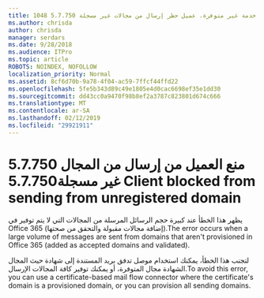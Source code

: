 ```yaml
---
title: 1048 5.7.750 خدمة غير متوفرة. عميل حظر إرسال من مجالات غير مسجلة
ms.author: chrisda
author: chrisda
manager: serdars
ms.date: 9/28/2018
ms.audience: ITPro
ms.topic: article
ROBOTS: NOINDEX, NOFOLLOW
localization_priority: Normal
ms.assetid: 8cf6d70b-9a78-4f04-ac59-7ffcf44ffd22
ms.openlocfilehash: 5fe5b343d89c49e1805e4d0cac6698ef35e1dd30
ms.sourcegitcommit: dd43cc0a9470f98b8ef2a3787c823801d674c666
ms.translationtype: MT
ms.contentlocale: ar-SA
ms.lasthandoff: 02/12/2019
ms.locfileid: "29921911"
---
```

# <a name="57750-client-blocked-from-sending-from-unregistered-domain"></a><span data-ttu-id="fd256-103">5.7.750 منع العميل من إرسال من المجال غير مسجلة</span><span class="sxs-lookup"><span data-stu-id="fd256-103">5.7.750 Client blocked from sending from unregistered domain</span></span>

<span data-ttu-id="fd256-104">يظهر هذا الخطأ عند كبيرة حجم الرسائل المرسلة من المجالات التي لا يتم توفير في Office 365 (إضافة مجالات مقبولة والتحقق من صحتها).</span><span class="sxs-lookup"><span data-stu-id="fd256-104">The error occurs when a large volume of messages are sent from domains that aren't provisioned in Office 365 (added as accepted domains and validated).</span></span>
  
<span data-ttu-id="fd256-105">لتجنب هذا الخطأ، يمكنك استخدام موصل تدفق بريد المستندة إلى شهادة حيث المجال الشهادة مجال المتوفرة، أو يمكنك توفير كافة المجالات الإرسال.</span><span class="sxs-lookup"><span data-stu-id="fd256-105">To avoid this error, you can use a certificate-based mail flow connector where the certificate's domain is a provisioned domain, or you can provision all sending domains.</span></span>
  

